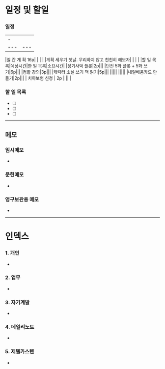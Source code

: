 # 일정 및 할일
### 일정
|   |   |
|---|---|
 - |   |   |   |   |
|---|---|---|---|
   
|일 간 계 획 16p|   |   |   |
|계획 세우기 첫날. 무리하지 않고 천천히 해보자|   |   |   |
|할 일 목록|예상시간|한 일 목록|소요시간|
|성기사악 플롯|2p|||
|던전 5화 플롯 + 5화 쓰기|6p|||
|컴활 강의|3p|||
|캐릭터 소설 쓰기 책 읽기|5p|||
|||||
|||||
|내일배움카드 만들기|2p|||
| 치아보험 신청 | 2p |
||   |

### 할 일 목록
 
- [ ] 
- [ ] 
- [ ] 

---

## 메모

### 임시메모
- 
### 문헌메모
- 

### 영구보관용 메모
- 

---

# 인덱스
### 1. 개인 
- 
### 2. 업무
- 
### 3. 자기계발
- 
### 4. 데일리노트
- 
### 5. 제텔카스텐
- 